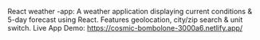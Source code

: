 React weather -app: A weather application displaying current conditions & 5-day forecast using React. Features geolocation, city/zip search & unit switch. 
Live App Demo:   https://cosmic-bombolone-3000a6.netlify.app/
